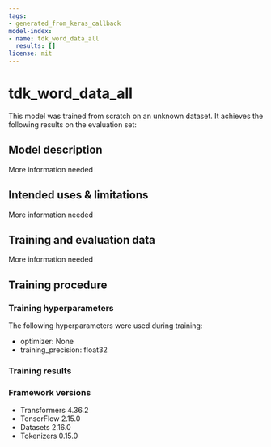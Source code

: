 ```yaml
---
tags:
- generated_from_keras_callback
model-index:
- name: tdk_word_data_all
  results: []
license: mit
---
```


<!-- This model card has been generated automatically according to the information Keras had access to. You should
probably proofread and complete it, then remove this comment. -->

# tdk_word_data_all

This model was trained from scratch on an unknown dataset.
It achieves the following results on the evaluation set:


## Model description

More information needed

## Intended uses & limitations

More information needed

## Training and evaluation data

More information needed

## Training procedure

### Training hyperparameters

The following hyperparameters were used during training:
- optimizer: None
- training_precision: float32

### Training results



### Framework versions

- Transformers 4.36.2
- TensorFlow 2.15.0
- Datasets 2.16.0
- Tokenizers 0.15.0